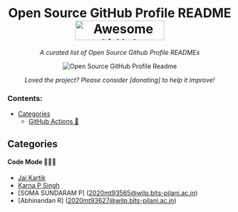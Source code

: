 

<h1 align="center">Open Source GitHub Profile README 
<a href="https://github.com/2020mt93717/devops" target="_blank"><img src="https://api.producthunt.com/widgets/embed-image/v1/featured.svg?post_id=277987&theme=light" alt="Awesome GitHub Profiles - Best curated list of developers readme, updated every 15 min | Product Hunt" style="width: 200px; height: 44px;" width="200" height="44" /></a></h1>
<div align="center">


<i>A curated list of Open Source Github Profile READMEs</i>


<img alt="Open Source GitHub Profile Readme" src="assets/agpr.gif"> </img>

<i>Loved the project? Please consider [donating] to help it improve!</i>

</div>

### Contents:
  - [Categories](#categories)
      - [GitHub Actions 🤖](#github-actions-)
    

## Categories
#### Code Mode 👨🏽‍💻
- [Jai Kartik](https://github.com/2020mt93717)
- [Karna P Singh](https://2020mt93650.github.io/2020mt93650/)
- [SOMA SUNDARAM P] (2020mt93565@wilp.bits-pilani.ac.in)
- [Abhinandan R] (2020mt93627@wilp.bits-pilani.ac.in)



